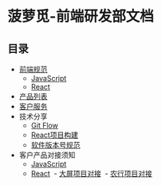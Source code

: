 # 菠萝觅-前端研发部文档

## 目录
- [前端规范](./standard/_.md)
  - [JavaScript](./standard/Javascript.md)
  - [React](./standard/React.md)
- [产品列表](./PRODUCT.md)
- [客户服务](https://github.com/kpboluome/oto_saas_web_app_rebuild_publish/blob/develop/CUSTOMER.md)
- 技术分享
  - [Git Flow](./share/SU/git_flow.md)
  - [React项目构建](./share/LEO/React基础规范.md)
  - [软件版本号规范](./share/SU/软件版本号规范.md)
- 客户产品对接须知
  - [JavaScript](./standard/Javascript.md)
  - [React](./standard/React.md)
  - [大屏项目对接](./share/Am/daping.md)
  - [农行项目对接](./share/Am/abchina.md)
